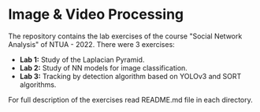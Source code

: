 # Image & Video Processing

The repository contains the lab exercises of the course "Social Network Analysis" of NTUA - 2022. There were 3 exercises:

- **Lab 1:** Study of the Laplacian Pyramid.
- **Lab 2:** Study of NN models for image classification.
- **Lab 3:** Tracking by detection algorithm based on YOLOv3 and SORT algorithms.

For full description of the exercises read README.md file in each directory.

